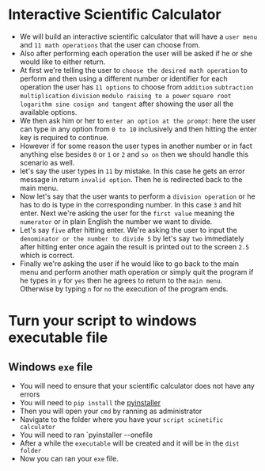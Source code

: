 # Interactive Scientific Calculator

- We will build an interactive scientific calculator that will have a `user menu` and `11 math operations` that the user can choose from.
- Also after performing each operation the user will be asked if he or she would like to either return.
- At first we're telling the user to `choose the desired math operation` to perform and then using a different number or identifier for each operation the user has `11 options` to choose from `addition` `subtraction` `multiplication` `division` `modulo raising to a power` `square root` `logarithm sine cosign and tangent` after showing the user all the available options.
- We then ask him or her to `enter an option at the prompt`: here the user can type in any option from `0 to 10` inclusively and then hitting the enter key is required to continue.
- However if for some reason the user types in another number or in fact anything else besides `0` or `1` or `2` and `so on` then we should handle this scenario as well.
- let's say the user types in `11` by mistake. In this case he gets an error message in return `invalid option`. Then he is redirected back to the main menu.
- Now let's say that the user wants to perform a `division operation` or he has to do is type in the corresponding number. In this case `3` and hit enter. Next we're asking the user for the `first value` meaning the `numerator` or in plain English the number we want to divide.
- Let's say `five` after hitting enter. We're asking the user to input the `denominator or the number to divide 5` by let's say `two` immediately after hitting enter once again the result is printed out to the screen `2.5` which is correct.
- Finally we're asking the user if he would like to go back to the main menu and perform another math operation or simply quit the program if he types in `y` for `yes` then he agrees to return to the `main menu`. Otherwise by typing `n` for `no` the execution of the program ends.


# Turn your script to windows executable file

## Windows `exe` file

- You will need to ensure that your scientific calculator does not have any errors
- You will need to `pip install` the [pyinstaller](https://pyinstaller.org/en/stable/installation.html)
- Then you will open your `cmd` by ranning as administrator
- Navigate to the folder where you have your `script scinetific calculator`
- You will need to ran `pyinstaller --onefile <name of your scientific calculator script>
- After a while the `executable` will be created and it will be in the `dist folder`
- Now you can ran your `exe` file.
